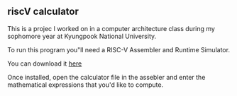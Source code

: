 ## riscV calculator
This is a projec I worked on in a computer architecture class during my sophomore year at Kyungpook National University.<br>

To run this program you"ll need a RISC-V Assembler and Runtime Simulator.<br>

You can download it [here](https://github.com/TheThirdOne/rars)<br>

Once installed, open the calculator file in the assebler and enter the mathematical expressions that you'd like to compute.<br>
